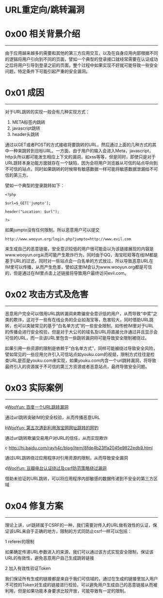 # URL重定向/跳转漏洞

0x00 相关背景介绍
===========

* * *

由于应用越来越多的需要和其他的第三方应用交互，以及在自身应用内部根据不同的逻辑将用户引向到不同的页面，譬如一个典型的登录接口就经常需要在认证成功之后将用户引导到登录之前的页面，整个过程中如果实现不好就可能导致一些安全问题，特定条件下可能引起严重的安全漏洞。

0x01 成因
=======

* * *

对于URL跳转的实现一般会有几种实现方式：

1.  META标签内跳转
2.  javascript跳转
3.  header头跳转

通过以GET或者POST的方式接收将要跳转的URL，然后通过上面的几种方式的其中一种来跳转到目标URL。一方面，由于用户的输入会进入Meta，javascript，http头所以都可能发生相应上下文的漏洞，如xss等等，但是同时，即使只是对于URL跳转本身功能方面就存在一个缺陷，因为会将用户浏览器从可信的站点导向到不可信的站点，同时如果跳转的时候带有敏感数据一样可能将敏感数据泄漏给不可信的第三方。

譬如一个典型的登录跳转如下：

```
<?php

$url=$_GET['jumpto'];

header("Location: $url");

?>

```

如果jumpto没有任何限制，所以恶意用户可以提交

```
http://www.wooyun.org/login.php?jumpto=http://www.evil.com

```

来生成自己的恶意链接，安全意识较低的用户很可能会以为该链接展现的内容是www.wooyun.org从而可能产生欺诈行为，同时由于QQ，淘宝旺旺等在线IM都是基于URL的过滤，同时对一些站点会一白名单的方式放过，所以导致恶意URL在IM里可以传播，从而产生危害，譬如这里IM会认为www.wooyun.org都是可信的，但是通过在IM里点击上述链接将导致用户最终访问evil.com。

0x02 攻击方式及危害
============

* * *

恶意用户完全可以借用URL跳转漏洞来欺骗安全意识低的用户，从而导致“中奖”之类的欺诈，这对于一些有在线业务的企业如淘宝等，危害较大，同时借助URL跳转，也可以突破常见的基于“白名单方式”的一些安全限制，如传统IM里对于URL的传播会进行安全校验，但是对于大公司的域名及URL将直接允许通过并且显示会可信的URL，而一旦该URL里包含一些跳转漏洞将可能导致安全限制被绕过。

如果引用一些资源的限制是依赖于“白名单方式”，同样可能被绕过导致安全风险，譬如常见的一些应用允许引入可信站点如youku.com的视频，限制方式往往是检查URL是否是youku.com来实现，如果youku.com内含一个url跳转漏洞，将导致最终引入的资源属于不可信的第三方资源或者恶意站点，最终导致安全问题。

0x03 实际案例
=========

* * *

a[WooYun: 百度一个URL跳转漏洞](http://www.wooyun.org/bugs/wooyun-2010-0104)

通过url跳转突破IM的安全校验，从而传播恶意URL

b[WooYun: 第五次遇到利用淘宝网网址跳转的网钓](http://www.wooyun.org/bugs/wooyun-2010-0324)

通过url跳转欺骗交易用户对URL的信任，从而实现欺诈

c http://hi.baidu.com/rayh4c/blog/item/8fde4b23ffa2045e9822edb9.html

通过URL跳转绕过应用程序对引用资源的限制，从而导致安全漏洞

d[WooYun: 豆瓣电台认证绕过及csrf防范策略绕过漏洞](http://www.wooyun.org/bugs/wooyun-2010-0198)

借助未验证的URL跳转，可以将应用程序内部敏感的数据传递到不安全的第三方区域

0x04 修复方案
=========

* * *

理论上讲，url跳转属于CSRF的一种，我们需要对传入的URL做有效性的认证，保证该URL来自于正确的地方，限制的方式同防止csrf一样可以包括：

1 referer的限制

如果确定传递URL参数进入的来源，我们可以通过该方式实现安全限制，保证该URL的有效性，避免恶意用户自己生成跳转链接

2 加入有效性验证Token

我们保证所有生成的链接都是来自于我们可信域的，通过在生成的链接里加入用户不可控的Token对生成的链接进行校验，可以避免用户生成自己的恶意链接从而被利用，但是如果功能本身要求比较开放，可能导致有一定的限制。